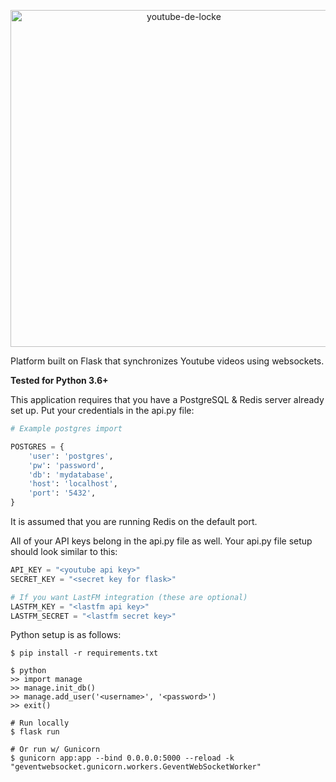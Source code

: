 <p align="center">
  <img src="https://github.com/jtcourtemarche/youtube-de-locke/blob/master/static/images/logo.png" alt="youtube-de-locke" width="539" />
</p>

Platform built on Flask that synchronizes Youtube videos using websockets.

**Tested for Python 3.6+**

This application requires that you have a PostgreSQL & Redis server already set up.
Put your credentials in the api.py file:

```python
# Example postgres import

POSTGRES = {
    'user': 'postgres',
    'pw': 'password',
    'db': 'mydatabase',
    'host': 'localhost',
    'port': '5432',
}
```

It is assumed that you are running Redis on the default port.

All of your API keys belong in the api.py file as well.
Your api.py file setup should look similar to this:

```python
API_KEY = "<youtube api key>"
SECRET_KEY = "<secret key for flask>"

# If you want LastFM integration (these are optional)
LASTFM_KEY = "<lastfm api key>"
LASTFM_SECRET = "<lastfm secret key>"
```
Python setup is as follows:

```
$ pip install -r requirements.txt 

$ python 
>> import manage
>> manage.init_db()
>> manage.add_user('<username>', '<password>')
>> exit()

# Run locally
$ flask run

# Or run w/ Gunicorn 
$ gunicorn app:app --bind 0.0.0.0:5000 --reload -k "geventwebsocket.gunicorn.workers.GeventWebSocketWorker" 
```
